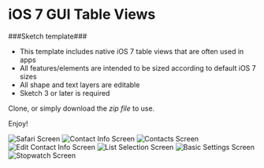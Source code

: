 iOS 7 GUI Table Views 
====================
###Sketch template###

*	This template includes native iOS 7 table views that are often used in apps
*	All features/elements are intended to be sized according to default iOS 7 sizes
*	All shape and text layers are editable  
*	Sketch 3 or later is required

Clone, or simply download the _zip file_ to use. 

Enjoy!

![Safari Screen](imgs/Safari-Shared-Links.png)
![Contact Info Screen](imgs/Contact-Info.png)
![Contacts Screen](imgs/Contacts-List.png)
![Edit Contact Info Screen](imgs/Edit-Contact-Info.png)
![List Selection Screen](imgs/Basic-List-Selection.png)
![Basic Settings Screen](imgs/Basic-Settings.png)
![Stopwatch Screen](imgs/Stopwatch.png)